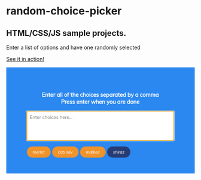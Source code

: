 # random-choice-picker

## HTML/CSS/JS sample projects.

Enter a list of options and have one randomly selected

[See it in action!](https://master.d2pgacaklrzzow.amplifyapp.com/)

![alt text](https://github.com/devjpsmith/random-choice-picker/blob/master/screenshot.png?raw=true)

